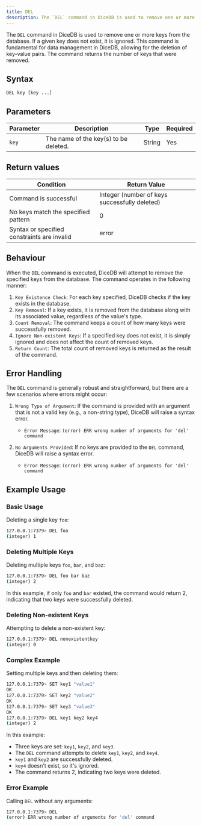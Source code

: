 ```yaml
---
title: DEL
description: The `DEL` command in DiceDB is used to remove one or more keys from the database. If a given key does not exist, it is ignored. This command is fundamental for data management in DiceDB, allowing for the deletion of key-value pairs. The command returns the number of keys that were removed.
---
```


The `DEL` command in DiceDB is used to remove one or more keys from the database. If a given key does not exist, it is ignored. This command is fundamental for data management in DiceDB, allowing for the deletion of key-value pairs. The command returns the number of keys that were removed.

## Syntax

```bash
DEL key [key ...]
```

## Parameters

| Parameter | Description                           | Type   | Required |
| --------- | ------------------------------------- | ------ | -------- |
| `key`     | The name of the key(s) to be deleted. | String | Yes      |

## Return values

| Condition                                   | Return Value                                  |
| ------------------------------------------- | --------------------------------------------- |
| Command is successful                       | Integer (number of keys successfully deleted) |
| No keys match the specified pattern         | 0                                             |
| Syntax or specified constraints are invalid | error                                         |

## Behaviour

When the `DEL` command is executed, DiceDB will attempt to remove the specified keys from the database. The command operates in the following manner:

1. `Key Existence Check`: For each key specified, DiceDB checks if the key exists in the database.
2. `Key Removal`: If a key exists, it is removed from the database along with its associated value, regardless of the value's type.
3. `Count Removal`: The command keeps a count of how many keys were successfully removed.
4. `Ignore Non-existent Keys`: If a specified key does not exist, it is simply ignored and does not affect the count of removed keys.
5. `Return Count`: The total count of removed keys is returned as the result of the command.

## Error Handling

The `DEL` command is generally robust and straightforward, but there are a few scenarios where errors might occur:

1. `Wrong Type of Argument`: If the command is provided with an argument that is not a valid key (e.g., a non-string type), DiceDB will raise a syntax error.

   - `Error Message`: `(error) ERR wrong number of arguments for 'del' command`

2. `No Arguments Provided`: If no keys are provided to the `DEL` command, DiceDB will raise a syntax error.

   - `Error Message`: `(error) ERR wrong number of arguments for 'del' command`

## Example Usage

### Basic Usage

Deleting a single key `foo`:

```bash
127.0.0.1:7379> DEL foo
(integer) 1
```

### Deleting Multiple Keys

Deleting multiple keys `foo`, `bar`, and `baz`:

```bash
127.0.0.1:7379> DEL foo bar baz
(integer) 2
```

In this example, if only `foo` and `bar` existed, the command would return 2, indicating that two keys were successfully deleted.

### Deleting Non-existent Keys

Attempting to delete a non-existent key:

```bash
127.0.0.1:7379> DEL nonexistentkey
(integer) 0
```

### Complex Example

Setting multiple keys and then deleting them:

```bash
127.0.0.1:7379> SET key1 "value1"
OK
127.0.0.1:7379> SET key2 "value2"
OK
127.0.0.1:7379> SET key3 "value3"
OK
127.0.0.1:7379> DEL key1 key2 key4
(integer) 2
```

In this example:

- Three keys are set: `key1`, `key2`, and `key3`.
- The `DEL` command attempts to delete `key1`, `key2`, and `key4`.
- `key1` and `key2` are successfully deleted.
- `key4` doesn't exist, so it's ignored.
- The command returns 2, indicating two keys were deleted.

### Error Example

Calling `DEL` without any arguments:

```bash
127.0.0.1:7379> DEL
(error) ERR wrong number of arguments for 'del' command
```
